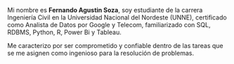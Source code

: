 Mi nombre es **Fernando Agustin Soza**, soy estudiante de la carrera Ingeniería Civil en la Universidad Nacional del Nordeste (UNNE), certificado como Analista de Datos por Google y Telecom, familiarizado con SQL, RDBMS, Python, R, Power Bi y Tableau. 

Me caracterizo por ser comprometido y confiable dentro de las tareas que se me asignen como ingenioso para la resolución de problemas.
